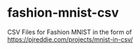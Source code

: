 # fashion-mnist-csv
CSV Files for Fashion MNIST in the form of https://pjreddie.com/projects/mnist-in-csv/
